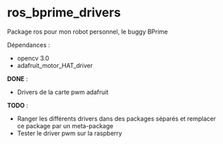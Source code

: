 # ros_bprime_drivers
Package ros pour mon robot personnel, le buggy BPrime

Dépendances : 
 - opencv 3.0
 - adafruit_motor_HAT_driver

__DONE__ : 
 - Drivers de la carte pwm adafruit

__TODO__ : 
 - Ranger les différents drivers dans des packages séparés et remplacer ce package par un meta-package
 - Tester le driver pwm sur la raspberry